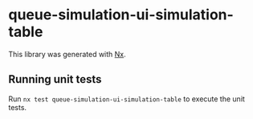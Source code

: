# queue-simulation-ui-simulation-table

This library was generated with [Nx](https://nx.dev).

## Running unit tests

Run `nx test queue-simulation-ui-simulation-table` to execute the unit tests.

